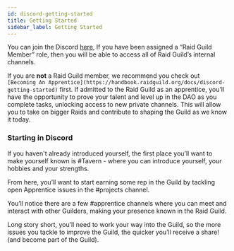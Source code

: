 ```yaml
---
id: discord-getting-started
title: Getting Started
sidebar_label: Getting Started
---
```

You can join the Discord [here](https://discord.gg/RWjkQ6DNnv), If you have been assigned a “Raid Guild Member” role, then you will be able to access all of Raid Guild’s internal channels. 

If you are **not** a Raid Guild member, we recommend you check out `[Becoming An Apprentice](https://handbook.raidguild.org/docs/discord-getting-started)` first.  If admitted to the Raid Guild as an apprentice, you’ll have the opportunity to prove your talent and level up in the DAO as you complete tasks, unlocking access to new private channels.  This will allow you to take on bigger Raids and contribute to shaping the Guild as we know it today.

### Starting in Discord

If you haven't already introduced yourself, the first place you’ll want to make yourself known is <span class='channels'>#Tavern</span> - where you can introduce yourself, your hobbies and your strengths.

From here, you’ll want to start earning some rep in the Guild by tackling open Apprentice issues in the <span class='channels'>#projects</span> channel.

You’ll notice there are a few <span class='channels'>#apprentice channels</span> where you can meet and interact with other Guilders, making your presence known in the Raid Guild.

Long story short, you’ll need to work your way into the Guild, so the more issues you tackle to improve the Guild, the quicker you’ll receive a share! (and become part of the Guild).

